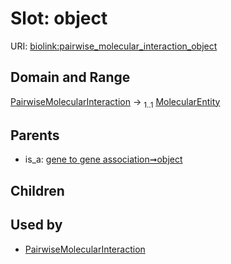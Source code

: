
# Slot: object




URI: [biolink:pairwise_molecular_interaction_object](https://w3id.org/biolink/vocab/pairwise_molecular_interaction_object)


## Domain and Range

[PairwiseMolecularInteraction](PairwiseMolecularInteraction.md) &#8594;  <sub>1..1</sub> [MolecularEntity](MolecularEntity.md)

## Parents

 *  is_a: [gene to gene association➞object](gene_to_gene_association_object.md)

## Children


## Used by

 * [PairwiseMolecularInteraction](PairwiseMolecularInteraction.md)
